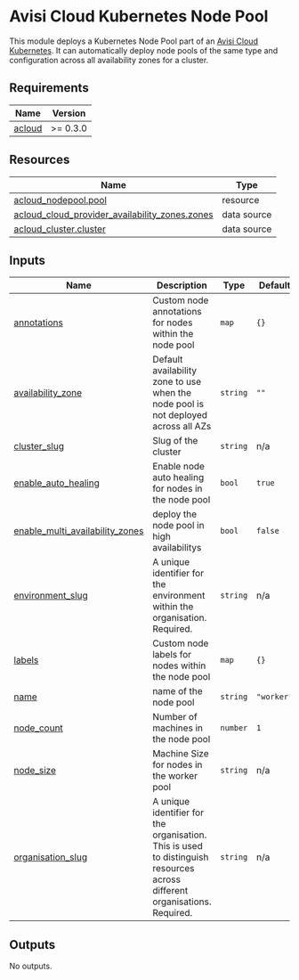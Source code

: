 # Avisi Cloud Kubernetes Node Pool

This module deploys a Kubernetes Node Pool part of an [Avisi Cloud Kubernetes](https://docs.avisi.cloud/product/kubernetes/). It can automatically deploy node pools of the same type and configuration across all availability zones for a cluster.

## Requirements

| Name | Version |
|------|---------|
| <a name="requirement_acloud"></a> [acloud](#requirement\_acloud) | >= 0.3.0 |

## Resources

| Name | Type |
|------|------|
| [acloud_nodepool.pool](https://registry.terraform.io/providers/avisi-cloud/acloud/latest/docs/resources/nodepool) | resource |
| [acloud_cloud_provider_availability_zones.zones](https://registry.terraform.io/providers/avisi-cloud/acloud/latest/docs/data-sources/cloud_provider_availability_zones) | data source |
| [acloud_cluster.cluster](https://registry.terraform.io/providers/avisi-cloud/acloud/latest/docs/data-sources/cluster) | data source |

## Inputs

| Name | Description | Type | Default | Required |
|------|-------------|------|---------|:--------:|
| <a name="input_annotations"></a> [annotations](#input\_annotations) | Custom node annotations for nodes within the node pool | `map` | `{}` | no |
| <a name="input_availability_zone"></a> [availability\_zone](#input\_availability\_zone) | Default availability zone to use when the node pool is not deployed across all AZs | `string` | `""` | no |
| <a name="input_cluster_slug"></a> [cluster\_slug](#input\_cluster\_slug) | Slug of the cluster | `string` | n/a | yes |
| <a name="input_enable_auto_healing"></a> [enable\_auto\_healing](#input\_enable\_auto\_healing) | Enable node auto healing for nodes in the node pool | `bool` | `true` | no |
| <a name="input_enable_multi_availability_zones"></a> [enable\_multi\_availability\_zones](#input\_enable\_multi\_availability\_zones) | deploy the node pool in high availabilitys | `bool` | `false` | no |
| <a name="input_environment_slug"></a> [environment\_slug](#input\_environment\_slug) | A unique identifier for the environment within the organisation. Required. | `string` | n/a | yes |
| <a name="input_labels"></a> [labels](#input\_labels) | Custom node labels for nodes within the node pool | `map` | `{}` | no |
| <a name="input_name"></a> [name](#input\_name) | name of the node pool | `string` | `"worker"` | no |
| <a name="input_node_count"></a> [node\_count](#input\_node\_count) | Number of machines in the node pool | `number` | `1` | no |
| <a name="input_node_size"></a> [node\_size](#input\_node\_size) | Machine Size for nodes in the worker pool | `string` | n/a | yes |
| <a name="input_organisation_slug"></a> [organisation\_slug](#input\_organisation\_slug) | A unique identifier for the organisation. This is used to distinguish resources across different organisations. Required. | `string` | n/a | yes |

## Outputs

No outputs.
